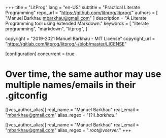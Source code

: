 +++
title         = "LitProg"
lang          = "en-US"
subtitle      = "Practical Literate Programming"
repo_url      = "https://github.com/litprog/litprog/"
authors       = [
    "Manuel Barkhau <mbarkhau@gmail.com>"
]
description  = "A Literate Programming tool using extended Markdown."
keywords     = [
    "literate programming",
    "markdown",
    "litprog",
]

copyright     = "2019-2021 Manuel Barkhau - MIT License"
copyright_url = "https://gitlab.com/litprog/litprog/-/blob/master/LICENSE"

[configuration]
concurrent = true

# Over time, the same author may use multiple names/emails in their .gitconfig
[[vcs_author_alias]]
real_name   = "Manuel Barkhau"
real_email  = "mbarkhau@gmail.com"
alias_regex = "(?i).*barkhau.*"

[[vcs_author_alias]]
real_name   = "Manuel Barkhau"
real_email  = "mbarkhau@gmail.com"
alias_regex = ".*root@vserver.*"
+++